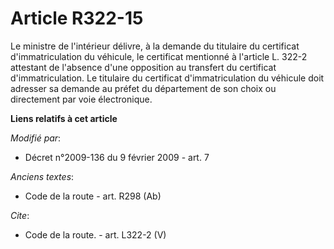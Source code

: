 # Article R322-15

Le ministre de l'intérieur délivre, à la demande du titulaire du certificat d'immatriculation du véhicule, le certificat
mentionné à l'article L. 322-2 attestant de l'absence d'une opposition au transfert du certificat d'immatriculation. Le
titulaire du certificat d'immatriculation du véhicule doit adresser sa demande au préfet du département de son choix ou
directement par voie électronique.

**Liens relatifs à cet article**

_Modifié par_:

  - Décret n°2009-136 du 9 février 2009 - art. 7

_Anciens textes_:

  - Code de la route - art. R298 (Ab)

_Cite_:

  - Code de la route. - art. L322-2 (V)
